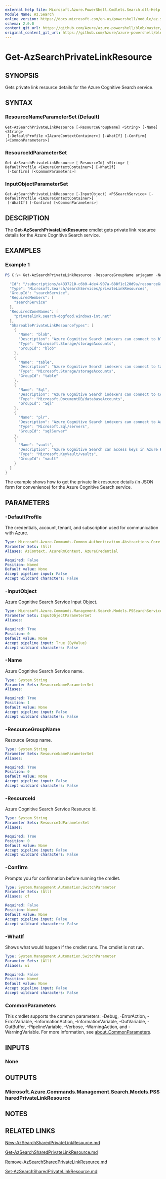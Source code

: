```yaml
---
external help file: Microsoft.Azure.PowerShell.Cmdlets.Search.dll-Help.xml
Module Name: Az.Search
online version: https://docs.microsoft.com/en-us/powershell/module/az.search/get-AzSearchPrivateLinkResource
schema: 2.0.0
content_git_url: https://github.com/Azure/azure-powershell/blob/master/src/Search/Search/help/Get-AzSearchPrivateLinkResource.md
original_content_git_url: https://github.com/Azure/azure-powershell/blob/master/src/Search/Search/help/Get-AzSearchPrivateLinkResource.md
---
```


# Get-AzSearchPrivateLinkResource

## SYNOPSIS
Gets private link resource details for the Azure Cognitive Search service.

## SYNTAX

### ResourceNameParameterSet (Default)
```
Get-AzSearchPrivateLinkResource [-ResourceGroupName] <String> [-Name] <String>
 [-DefaultProfile <IAzureContextContainer>] [-WhatIf] [-Confirm] [<CommonParameters>]
```

### ResourceIdParameterSet
```
Get-AzSearchPrivateLinkResource [-ResourceId] <String> [-DefaultProfile <IAzureContextContainer>] [-WhatIf]
 [-Confirm] [<CommonParameters>]
```

### InputObjectParameterSet
```
Get-AzSearchPrivateLinkResource [-InputObject] <PSSearchService> [-DefaultProfile <IAzureContextContainer>]
 [-WhatIf] [-Confirm] [<CommonParameters>]
```

## DESCRIPTION
The **Get-AzSearchPrivateLinkResource** cmdlet gets private link resource details for the Azure Cognitive Search service.

## EXAMPLES

### Example 1
```powershell
PS C:\> Get-AzSearchPrivateLinkResource -ResourceGroupName arjagann -Name arjagann-test-cuseuap | ConvertTo-Json

  "Id": "/subscriptions/a4337210-c6b0-4de4-907a-688f1c120d9a/resourceGroups/arjagann/providers/Microsoft.Search/searchServices/arjagann-test-cuseuap/privateLinkResources/searchService",
  "Type": "Microsoft.Search/searchServices/privateLinkResources",
  "GroupId": "searchService",
  "RequiredMembers": [
    "searchService"
  ],
  "RequiredZoneNames": [
    "privatelink.search-dogfood.windows-int.net"
  ],
  "ShareablePrivateLinkResourceTypes": [
    {
      "Name": "blob",
      "Description": "Azure Cognitive Search indexers can connect to blobs in Azure Storage for reading data (data source), for writing intermediate results of indexer execution (annotation cache, preview) or for storing any knowledge store projections (preview)",
      "Type": "Microsoft.Storage/storageAccounts",
      "GroupId": "blob"
    },
    {
      "Name": "table",
      "Description": "Azure Cognitive Search indexers can connect to tables in Azure Storage for reading data (data source), for writing book-keeping information about intermediate results of indexer execution (annotation cache, preview) or for storing any knowledge store projections (preview)",
      "Type": "Microsoft.Storage/storageAccounts",
      "GroupId": "table"
    },
    {
      "Name": "Sql",
      "Description": "Azure Cognitive Search indexers can connect to CosmosDB using the SQL head for reading data (data source).",
      "Type": "Microsoft.DocumentDB/databaseAccounts",
      "GroupId": "Sql"
    },
    {
      "Name": "plr",
      "Description": "Azure Cognitive Search indexers can connect to AzureSQL databases in a SQL server for reading data (data source).",
      "Type": "Microsoft.Sql/servers",
      "GroupId": "sqlServer"
    },
    {
      "Name": "vault",
      "Description": "Azure Cognitive Search can access keys in Azure Key Vault to encrypt search index and synonym map data",
      "Type": "Microsoft.KeyVault/vaults",
      "GroupId": "vault"
    }
  ]
}
```

The example shows how to get the private link resource details (in JSON form for convenience) for the Azure Cognitive Search service.

## PARAMETERS

### -DefaultProfile
The credentials, account, tenant, and subscription used for communication with Azure.

```yaml
Type: Microsoft.Azure.Commands.Common.Authentication.Abstractions.Core.IAzureContextContainer
Parameter Sets: (All)
Aliases: AzContext, AzureRmContext, AzureCredential

Required: False
Position: Named
Default value: None
Accept pipeline input: False
Accept wildcard characters: False
```

### -InputObject
Azure Cognitive Search Service Input Object.

```yaml
Type: Microsoft.Azure.Commands.Management.Search.Models.PSSearchService
Parameter Sets: InputObjectParameterSet
Aliases:

Required: True
Position: 0
Default value: None
Accept pipeline input: True (ByValue)
Accept wildcard characters: False
```

### -Name
Azure Cognitive Search Service name.

```yaml
Type: System.String
Parameter Sets: ResourceNameParameterSet
Aliases:

Required: True
Position: 1
Default value: None
Accept pipeline input: False
Accept wildcard characters: False
```

### -ResourceGroupName
Resource Group name.

```yaml
Type: System.String
Parameter Sets: ResourceNameParameterSet
Aliases:

Required: True
Position: 0
Default value: None
Accept pipeline input: False
Accept wildcard characters: False
```

### -ResourceId
Azure Cognitive Search Service Resource Id.

```yaml
Type: System.String
Parameter Sets: ResourceIdParameterSet
Aliases:

Required: True
Position: 0
Default value: None
Accept pipeline input: False
Accept wildcard characters: False
```

### -Confirm
Prompts you for confirmation before running the cmdlet.

```yaml
Type: System.Management.Automation.SwitchParameter
Parameter Sets: (All)
Aliases: cf

Required: False
Position: Named
Default value: None
Accept pipeline input: False
Accept wildcard characters: False
```

### -WhatIf
Shows what would happen if the cmdlet runs.
The cmdlet is not run.

```yaml
Type: System.Management.Automation.SwitchParameter
Parameter Sets: (All)
Aliases: wi

Required: False
Position: Named
Default value: None
Accept pipeline input: False
Accept wildcard characters: False
```

### CommonParameters
This cmdlet supports the common parameters: -Debug, -ErrorAction, -ErrorVariable, -InformationAction, -InformationVariable, -OutVariable, -OutBuffer, -PipelineVariable, -Verbose, -WarningAction, and -WarningVariable. For more information, see [about_CommonParameters](http://go.microsoft.com/fwlink/?LinkID=113216).

## INPUTS

### None

## OUTPUTS

### Microsoft.Azure.Commands.Management.Search.Models.PSSharedPrivateLinkResource

## NOTES

## RELATED LINKS

[New-AzSearchSharedPrivateLinkResource.md](./New-AzSearchSharedPrivateLinkResource.md)

[Get-AzSearchSharedPrivateLinkResource.md](./Get-AzSearchSharedPrivateLinkResource.md)

[Remove-AzSearchSharedPrivateLinkResource.md](./Remove-AzSearchSharedPrivateLinkResource.md)

[Set-AzSearchSharedPrivateLinkResource.md](./Set-AzSearchSharedPrivateLinkResource.md)